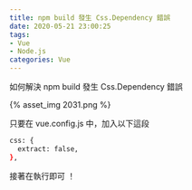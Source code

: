 ```yaml
---
title: npm build 發生 Css.Dependency 錯誤
date: 2020-05-21 23:00:25
tags:
- Vue
- Node.js
categories: Vue
---
```


如何解決 npm build 發生 Css.Dependency 錯誤

<!-- more -->

{% asset_img 2031.png %}

只要在 vue.config.js 中，加入以下這段

```bash
css: {
  extract: false,
},
```

接著在執行即可 ！

